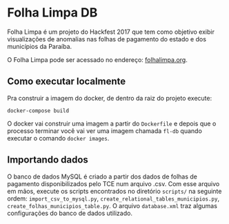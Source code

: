 # Folha Limpa DB

Folha Limpa é um projeto do Hackfest 2017 que tem como objetivo exibir visualizações de anomalias nas folhas de pagamento do estado e dos municípios da Paraíba.

O Folha Limpa pode ser acessado no endereço: [folhalimpa.org](http://folhalimpa.org/).

## Como executar localmente

Pra construir a imagem do docker, de dentro da raiz do projeto execute:

`docker-compose build`

O docker vai construir uma imagem a partir do `Dockerfile` e depois que o processo terminar você vai ver uma imagem chamada `fl-db` quando executar o comando `docker images`.

## Importando dados

O banco de dados MySQL é criado a partir dos dados de folhas de pagamento disponibilizados pelo TCE num arquivo .csv.
Com esse arquivo em mãos, execute os scripts encontrados no diretório `scripts/` na seguinte ordem:
`import_csv_to_mysql.py`, `create_relational_tables_municipios.py`, `create_folhas_municipios_table.py`.
O arquivo `database.xml` traz algumas configurações do banco de dados utilizado.
